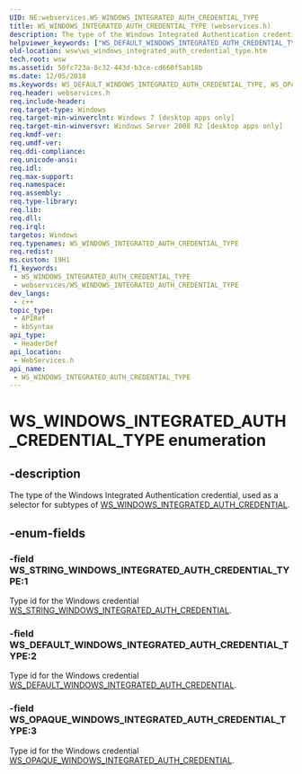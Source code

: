 ```yaml
---
UID: NE:webservices.WS_WINDOWS_INTEGRATED_AUTH_CREDENTIAL_TYPE
title: WS_WINDOWS_INTEGRATED_AUTH_CREDENTIAL_TYPE (webservices.h)
description: The type of the Windows Integrated Authentication credential, used as a selector for subtypes of WS_WINDOWS_INTEGRATED_AUTH_CREDENTIAL.
helpviewer_keywords: ["WS_DEFAULT_WINDOWS_INTEGRATED_AUTH_CREDENTIAL_TYPE","WS_OPAQUE_WINDOWS_INTEGRATED_AUTH_CREDENTIAL_TYPE","WS_STRING_WINDOWS_INTEGRATED_AUTH_CREDENTIAL_TYPE","WS_WINDOWS_INTEGRATED_AUTH_CREDENTIAL_TYPE","WS_WINDOWS_INTEGRATED_AUTH_CREDENTIAL_TYPE enumeration [Web Services for Windows]","webservices/WS_DEFAULT_WINDOWS_INTEGRATED_AUTH_CREDENTIAL_TYPE","webservices/WS_OPAQUE_WINDOWS_INTEGRATED_AUTH_CREDENTIAL_TYPE","webservices/WS_STRING_WINDOWS_INTEGRATED_AUTH_CREDENTIAL_TYPE","webservices/WS_WINDOWS_INTEGRATED_AUTH_CREDENTIAL_TYPE","wsw.ws_windows_integrated_auth_credential_type"]
old-location: wsw\ws_windows_integrated_auth_credential_type.htm
tech.root: wsw
ms.assetid: 50fc723a-8c32-443d-b3ce-cd660f5ab18b
ms.date: 12/05/2018
ms.keywords: WS_DEFAULT_WINDOWS_INTEGRATED_AUTH_CREDENTIAL_TYPE, WS_OPAQUE_WINDOWS_INTEGRATED_AUTH_CREDENTIAL_TYPE, WS_STRING_WINDOWS_INTEGRATED_AUTH_CREDENTIAL_TYPE, WS_WINDOWS_INTEGRATED_AUTH_CREDENTIAL_TYPE, WS_WINDOWS_INTEGRATED_AUTH_CREDENTIAL_TYPE enumeration [Web Services for Windows], webservices/WS_DEFAULT_WINDOWS_INTEGRATED_AUTH_CREDENTIAL_TYPE, webservices/WS_OPAQUE_WINDOWS_INTEGRATED_AUTH_CREDENTIAL_TYPE, webservices/WS_STRING_WINDOWS_INTEGRATED_AUTH_CREDENTIAL_TYPE, webservices/WS_WINDOWS_INTEGRATED_AUTH_CREDENTIAL_TYPE, wsw.ws_windows_integrated_auth_credential_type
req.header: webservices.h
req.include-header: 
req.target-type: Windows
req.target-min-winverclnt: Windows 7 [desktop apps only]
req.target-min-winversvr: Windows Server 2008 R2 [desktop apps only]
req.kmdf-ver: 
req.umdf-ver: 
req.ddi-compliance: 
req.unicode-ansi: 
req.idl: 
req.max-support: 
req.namespace: 
req.assembly: 
req.type-library: 
req.lib: 
req.dll: 
req.irql: 
targetos: Windows
req.typenames: WS_WINDOWS_INTEGRATED_AUTH_CREDENTIAL_TYPE
req.redist: 
ms.custom: 19H1
f1_keywords:
 - WS_WINDOWS_INTEGRATED_AUTH_CREDENTIAL_TYPE
 - webservices/WS_WINDOWS_INTEGRATED_AUTH_CREDENTIAL_TYPE
dev_langs:
 - c++
topic_type:
 - APIRef
 - kbSyntax
api_type:
 - HeaderDef
api_location:
 - WebServices.h
api_name:
 - WS_WINDOWS_INTEGRATED_AUTH_CREDENTIAL_TYPE
---
```


# WS_WINDOWS_INTEGRATED_AUTH_CREDENTIAL_TYPE enumeration


## -description

The type of the Windows Integrated Authentication credential, used as
a selector for subtypes of <a href="/windows/win32/api/webservices/ns-webservices-ws_windows_integrated_auth_credential">WS_WINDOWS_INTEGRATED_AUTH_CREDENTIAL</a>.

## -enum-fields

### -field WS_STRING_WINDOWS_INTEGRATED_AUTH_CREDENTIAL_TYPE:1

Type id for the Windows credential <a href="/windows/win32/api/webservices/ns-webservices-ws_string_windows_integrated_auth_credential">WS_STRING_WINDOWS_INTEGRATED_AUTH_CREDENTIAL</a>.

### -field WS_DEFAULT_WINDOWS_INTEGRATED_AUTH_CREDENTIAL_TYPE:2

Type id for the Windows credential <a href="/windows/win32/api/webservices/ns-webservices-ws_default_windows_integrated_auth_credential">WS_DEFAULT_WINDOWS_INTEGRATED_AUTH_CREDENTIAL</a>.

### -field WS_OPAQUE_WINDOWS_INTEGRATED_AUTH_CREDENTIAL_TYPE:3

Type id for the Windows credential <a href="/windows/win32/api/webservices/ns-webservices-ws_opaque_windows_integrated_auth_credential">WS_OPAQUE_WINDOWS_INTEGRATED_AUTH_CREDENTIAL</a>.

